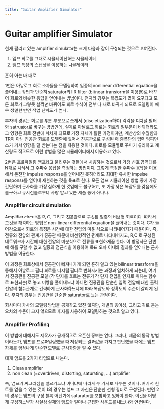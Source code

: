 ```yaml
---
title: "Guitar Amplifier Simulator"
---
```

# Guitar amplifier Simulator

현재 팔리고 있는 amplifier simulator는 크게 다음과 같이 구성되는 것으로 보여진다.
1. 앰프 회로를 그대로 시뮬레이션하는 시뮬레이터
1. 앰프 특성의 스냅샷을 이용하는 시뮬레이터

흔히 아는 바 대로 

1번은 아날로그 회로 소자들을 모델링하여 일종의 nonlinear differential equation을 풀어내는 방법과 단순히 saturator와 IIR filter (bilinear transform을 이용한)로 바꾸어 회로와 비슷한 응답을 얻어내는 방법이다. 전자의 경우는 복잡도가 많이 요구되고 모든 회로가 그렇듯 살짝만 바뀌어도 회로 수식이 전부 다 새로 바뀌게 되므로 모델링이 매우 정밀한 반면 작업 난이도가 높다.

후자의 경우는 회로를 부분 부분으로 쪼개서 (discretization하여) 각각을 디지털 필터와 satruator로 바꾸는 방법인데, 실제로 아날로그 회로는 회로의 일부분이 바뀌더라도 그 영향은 회로 전반에 미치게 되므로 가정 자체가 틀린 가정이지만, 계산상의 수월함과 TR이 아닌 진공관 회로를 모델함에 있어서 진공관으로 구성된 매 증폭단의 입력 임피던스가 커서 영향을 덜 받는다는 점을 이용한 것이다. 회로를 모듈별로 꾸미기 유리하고 계산량도 작으므로 이런 방법을 많은 시뮬레이터에서 이용하고 있다. 

2번은 프로파일링 앰프라고 불리우는 것들에서 사용하는 것으로서 가청 신호 영역대를 N개로 나눠서 그 주파수 응답을 측정하는 방법이다. 그렇게 측정한 주파수 응답을 이용해서 온전한 impulse response를 얻어내진 못하더라도 최대한 유사한 impulse response를 얻어내 재현하는 것을 목표로 한다. 모든 앰프 시뮬레이션 방법 중에 가장 간단하며 근사화를 가장 심하게 한 것임에도 불구하고, 또 가장 낮은 복잡도를 갖음에도 불구하고 뮤지션들로부터 사랑 받고 있는 제품 중에 하나다.

### Amplifier circuit simulation

Amplifier circuit은 R, C, 그리고 진공관으로 구성된 일종의 비선형 회로이다. 따라서 그것을 해석하는 방법은 non-linear differential equation을 풀어내는 것이다. C가 들어감으로써 회로의 특징은 시간에 대한 전압의 미분 식으로 나타내어지기 때문이다. 즉, 전류와 전압의 관계가 진공관 때문에 비선형적인 관계로 나타내어지고, R,C 로 구성된 네트워크가 시간에 대한 전압의 미분식으로 전류를 표현하게끔 한다. 이 방정식은 단번에 해를 구할 수 없고 일종의 점근식을 이용하여 목표 오차 이내의 결과를 얻어내는 근사 방법을 이용한다.

이 과정은 회로상에서 진공관이 빠져나가게 되면 흔히 알고 있는 bilinear transform을 통해서 아날로그 필터 회로를 디지털 필터로 변화시키는 과정과 일치하게 되는데, 여기서 진공관을 진공관 모델 (각 단자를 흐르는 전류가 각 단자 전압을 인자로 취하는 함수로 표현되는)로 놓고 미방을 풀어내느냐 아니면 진공관을 단순한 입력 전압에 대한 출력 전압의 함수관계로 간략하게 근사화하느냐에 따라 복잡도와 정확도의 수준이 갈리게 된다. 후자의 경우는 진공관을 단순한 saturator로 보는 관점이다.

회사마다 자사의 모델링 방법을 공개하고 있진 않지만, 개발의 용이성, 그리고 귀로 듣는 오차의 수준이 크지 않으므로 후자를 사용하여 모델링하는 것으로 알고 있다.

### Amplifier Profiling

이 방법에 대해서도 제작사가 공개적으로 오픈한 정보는 없다. 그러나, 제품의 동작 방법이라든가, 앰프를 프로파일링했을 때 저장되는 결과값을 가지고 판단했을 때에는 앰프 자체를 엄청나게 단순한 모델로 근사화함을 알 수 있다.

대개 앰프를 2가지 타입으로 나눈다.
1. Clean amplifier
1. non clean (=overdriven, distorting, saturating, ...) amplifier

즉, 앰프가 찌그러짐을 일으키느냐 아니냐에 따라서 두 가지로 나누는 것이다. 여기서 힌트를 얻을 수 있는 것이 1의 경우는 앰프 그 자신은 단순한 선형 필터로 구성된다. 반면 2의 경우는 앰프의 구성 블록 어딘가에 saturator를 포함하고 있어야 한다. 이것을 어떻게 구성하느냑가 사실상 실제의 앰프와 얼마나 근접한 사운드를 내느냐와 연관된다.



